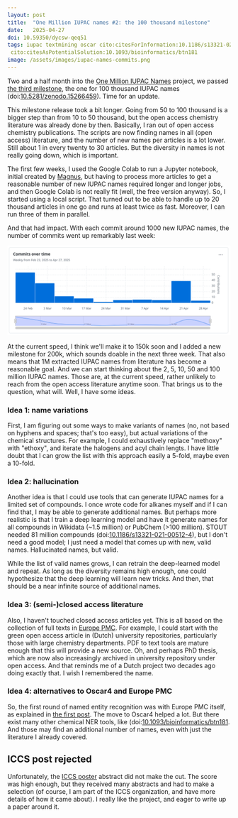 ```yaml
---
layout: post
title:  "One Million IUPAC names #2: the 100 thousand milestone"
date:   2025-04-27
doi: 10.59350/dycsw-qeq51
tags: iupac textmining oscar cito:citesForInformation:10.1186/s13321-021-00512-4
 cito:citesAsPotentialSolution:10.1093/bioinformatics/btn181
image: /assets/images/iupac-names-commits.png
---
```


Two and a half month into the [One Million IUPAC Names](https://chem-bla-ics.linkedchemistry.info/2025/03/08/iupac-names.html)
project, we passed [the third milestone](https://github.com/BlueObelisk/iupac-names/releases/tag/milestone-100k),
the one for 100 thousand IUPAC names (doi:[10.5281/zenodo.15266459](https://doi.org/10.5281/zenodo.15266459)).
Time for an update.

This milestone release took a bit longer. Going from 50 to 100 thousand is a bigger step than from 10 to 50
thousand, but the open access chemistry literature was already done by then. Basically, I ran out of open access
chemistry publications. The scripts are now finding names in all (open access) literature, and the number of
new names per articles is a lot lower. Still about 1 in every twenty to 30 articles. But the diversity in names
is not really going down, which is important.

The first few weeks, I used the Google Colab to run a Jupyter notebook, initial created by
[Magnus](https://cpm.lumc.nl/research/bioinformatics-224/magnus-palmblad-5), but having to process more articles
to get a reasonable number of new IUPAC names required longer and longer jobs, and then Google Colab
is not really fit (well, the free version anyway). So, I started using a local script. That turned out
to be able to handle up to 20 thousand articles in one go and runs at least twice as fast. Moreover, I can
run three of them in parallel.

And that had impact. With each commit around 1000 new IUPAC names, the number of commits went up remarkably
last week:

![](/assets/images/iupac-names-commits.png)

At the current speed, I think we'll make it to 150k soon and I added a new milestone for 200k, which sounds
doable in the next three week. That also means that 1M extracted IUPAC names from literature has become
a reasonable goal. And we can start thinking about the 2, 5, 10, 50 and 100 million IUPAC names. Those are,
at the current speed, rather unlikely to reach from the open access literature anytime soon. That brings
us to the question, what will. Well, I have some ideas.

### Idea 1: name variations

First, I am figuring out some ways to make variants of names (no, not based on hyphens and spaces; that's too easy),
but actual variations of the chemical structures. For example, I could exhaustively replace "methoxy" with "ethoxy",
and iterate the halogens and acyl chain lengts. I have little doubt that I can grow the list with this approach
easily a 5-fold, maybe even a 10-fold.

### Idea 2: hallucination

Another idea is that I could use tools that can generate IUPAC names for a limited set of compounds.
I once wrote code for alkanes myself and if I can find that, I may be able to generate additional names.
But perhaps more realistic is that I train a deep learning model and have it generate names for all compounds in
Wikidata (~1.5 million) or PubChem (>100 million). STOUT needed 81 million compounds
(doi:[10.1186/s13321-021-00512-4](https://doi.org/10.1186/s13321-021-00512-4)), but I don't need a good model;
I just need a model that comes up with new, valid names. Hallucinated names, but valid.

While the list of valid names grows, I can retrain the deep-learned model and repeat. As long as the diversity
remains high enough, one could hypothesize that the deep learning will learn new tricks. And then,
that should be a near infinite source of additional names.

### Idea 3: (semi-)closed access literature

Also, I haven't touched closed access articles yet. This is all based on the collection of full texts
in [Europe PMC](https://europepmc.org/). For example, I could start with the green open access article
in (Dutch) university repositories, particularly those with large chemistry departments. PDF to text
tools are mature enough that this will provide a new source. Oh, and perhaps PhD thesis, which are now
also increasingly archived in university repository under open access. And that reminds me of a Dutch
project two decades ago doing exactly that. I wish I remembered the name.

### Idea 4: alternatives to Oscar4 and Europe PMC

So, the first round of named entity recognition was with Europe PMC itself, as explained in
[the first post](https://chem-bla-ics.linkedchemistry.info/2025/03/08/iupac-names.html). The move
to Oscar4 helped a lot. But there exist many other chemical NER tools, like
(doi:[10.1093/bioinformatics/btn181](https://doi.org/10.1093/bioinformatics/btn181). And those may
find an additional number of names, even with just the literature I already covered.


## ICCS post rejected

Unfortunately, the [ICCS poster](https://iccs-nl.org/) abstract did not make the cut. The score was high enough,
but they received many abstracts and had to make a selection (of course, I am part of the ICCS organization,
and have more details of how it came about). I really like the project, and eager to write up a paper around
it.

